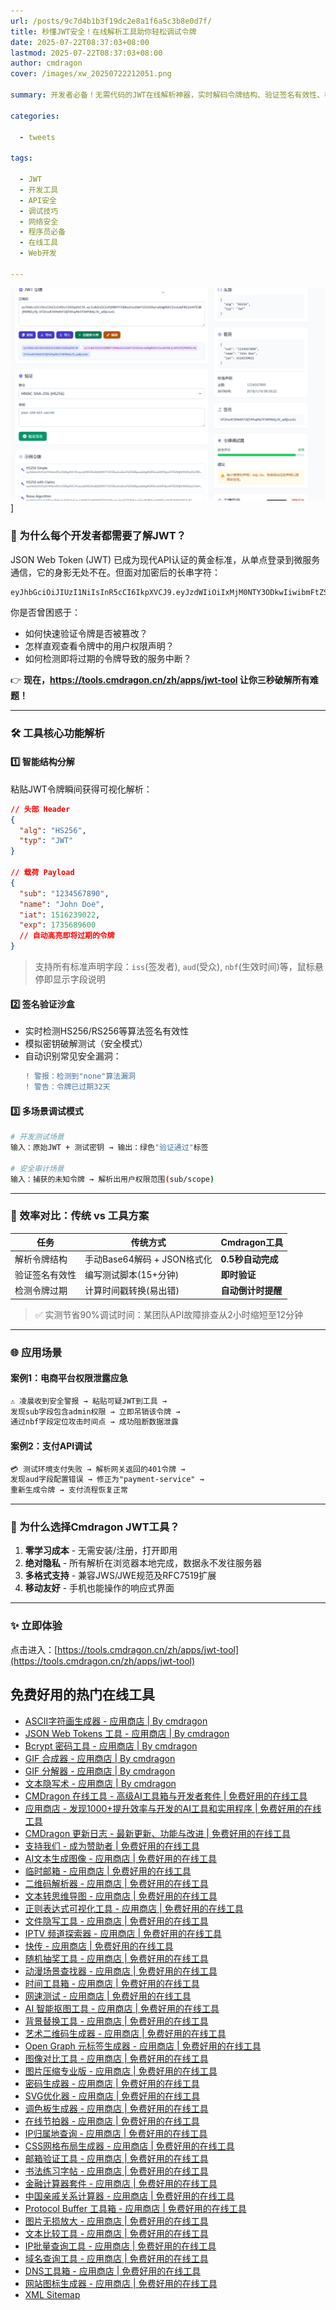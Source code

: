 ```yaml
---
url: /posts/9c7d4b1b3f19dc2e8a1f6a5c3b8e0d7f/
title: 秒懂JWT安全！在线解析工具助你轻松调试令牌
date: 2025-07-22T08:37:03+08:00
lastmod: 2025-07-22T08:37:03+08:00
author: cmdragon
cover: /images/xw_20250722212051.png

summary: 开发者必备！无需代码的JWT在线解析神器，实时解码令牌结构、验证签名有效性、检测过期时间，让API调试与安全审计效率翻倍

categories:

  - tweets

tags:

  - JWT
  - 开发工具
  - API安全
  - 调试技巧
  - 网络安全
  - 程序员必备
  - 在线工具
  - Web开发

---
```


![xw_20250722212051.png](/images/xw_20250722212051.png)]

### 🔐 为什么每个开发者都需要了解JWT？

JSON Web Token (JWT) 已成为现代API认证的黄金标准，从单点登录到微服务通信，它的身影无处不在。但面对加密后的长串字符：

```plaintext
eyJhbGciOiJIUzI1NiIsInR5cCI6IkpXVCJ9.eyJzdWIiOiIxMjM0NTY3ODkwIiwibmFtZSI6IkpvaG4gRG9lIiwiaWF0IjoxNTE2MjM5MDIyfQ.SflKxwRJSMeKKF2QT4fwpMeJf36POk6yJV_adQssw5c
```

你是否曾困惑于：

- 如何快速验证令牌是否被篡改？
- 怎样直观查看令牌中的用户权限声明？
- 如何检测即将过期的令牌导致的服务中断？

👉 **现在，https://tools.cmdragon.cn/zh/apps/jwt-tool 让你三秒破解所有难题！**

---

### 🛠️ 工具核心功能解析

#### 1️⃣ **智能结构分解**

粘贴JWT令牌瞬间获得可视化解析：

```json
// 头部 Header
{
  "alg": "HS256",
  "typ": "JWT"
}

// 载荷 Payload
{
  "sub": "1234567890",
  "name": "John Doe",
  "iat": 1516239022,
  "exp": 1735689600
  // 自动高亮即将过期的令牌
}
```

> 支持所有标准声明字段：`iss`(签发者), `aud`(受众), `nbf`(生效时间)等，鼠标悬停即显示字段说明

#### 2️⃣ **签名验证沙盒**

- 实时检测HS256/RS256等算法签名有效性
- 模拟密钥破解测试（安全模式）
- 自动识别常见安全漏洞：
  ```diff
  ! 警报：检测到"none"算法漏洞
  ! 警告：令牌已过期32天
  ```

#### 3️⃣ **多场景调试模式**

```bash
# 开发测试场景
输入：原始JWT + 测试密钥 → 输出：绿色"验证通过"标签

# 安全审计场景
输入：捕获的未知令牌 → 解析出用户权限范围(sub/scope)
```

---

### 🚀 效率对比：传统 vs 工具方案

| 任务      | 传统方式                 | Cmdragon工具   |
|---------|----------------------|--------------|
| 解析令牌结构  | 手动Base64解码 + JSON格式化 | **0.5秒自动完成** |
| 验证签名有效性 | 编写测试脚本(15+分钟)        | **即时验证**     |
| 检测令牌过期  | 计算时间戳转换(易出错)         | **自动倒计时提醒**  |

> ✅ 实测节省90%调试时间：某团队API故障排查从2小时缩短至12分钟

---

### 🌐 应用场景

#### **案例1：电商平台权限泄露应急**

```markdown
⚠️ 凌晨收到安全警报 → 粘贴可疑JWT到工具 →
发现sub字段包含admin权限 → 立即吊销该令牌 →
通过nbf字段定位攻击时间点 → 成功阻断数据泄露
```

#### **案例2：支付API调试**

```markdown
💳 测试环境支付失败 → 解析网关返回的401令牌 →
发现aud字段配置错误 → 修正为"payment-service" →
重新生成令牌 → 支付流程恢复正常
```

---

### 🎯 为什么选择Cmdragon JWT工具？

1. **零学习成本** - 无需安装/注册，打开即用
2. **绝对隐私** - 所有解析在浏览器本地完成，数据永不发往服务器
3. **多格式支持** - 兼容JWS/JWE规范及RFC7519扩展
4. **移动友好** - 手机也能操作的响应式界面

---

### ✨ 立即体验

点击进入：[https://tools.cmdragon.cn/zh/apps/jwt-tool](https://tools.cmdragon.cn/zh/apps/jwt-tool)

## 免费好用的热门在线工具

- [ASCII字符画生成器 - 应用商店 | By cmdragon](https://tools.cmdragon.cn/zh/apps/ascii-art-generator)
- [JSON Web Tokens 工具 - 应用商店 | By cmdragon](https://tools.cmdragon.cn/zh/apps/jwt-tool)
- [Bcrypt 密码工具 - 应用商店 | By cmdragon](https://tools.cmdragon.cn/zh/apps/bcrypt-tool)
- [GIF 合成器 - 应用商店 | By cmdragon](https://tools.cmdragon.cn/zh/apps/gif-composer)
- [GIF 分解器 - 应用商店 | By cmdragon](https://tools.cmdragon.cn/zh/apps/gif-decomposer)
- [文本隐写术 - 应用商店 | By cmdragon](https://tools.cmdragon.cn/zh/apps/text-steganography)
- [CMDragon 在线工具 - 高级AI工具箱与开发者套件 | 免费好用的在线工具](https://tools.cmdragon.cn/zh)
- [应用商店 - 发现1000+提升效率与开发的AI工具和实用程序 | 免费好用的在线工具](https://tools.cmdragon.cn/zh/apps?category=trending)
- [CMDragon 更新日志 - 最新更新、功能与改进 | 免费好用的在线工具](https://tools.cmdragon.cn/zh/changelog)
- [支持我们 - 成为赞助者 | 免费好用的在线工具](https://tools.cmdragon.cn/zh/sponsor)
- [AI文本生成图像 - 应用商店 | 免费好用的在线工具](https://tools.cmdragon.cn/zh/apps/text-to-image-ai)
- [临时邮箱 - 应用商店 | 免费好用的在线工具](https://tools.cmdragon.cn/zh/apps/temp-email)
- [二维码解析器 - 应用商店 | 免费好用的在线工具](https://tools.cmdragon.cn/zh/apps/qrcode-parser)
- [文本转思维导图 - 应用商店 | 免费好用的在线工具](https://tools.cmdragon.cn/zh/apps/text-to-mindmap)
- [正则表达式可视化工具 - 应用商店 | 免费好用的在线工具](https://tools.cmdragon.cn/zh/apps/regex-visualizer)
- [文件隐写工具 - 应用商店 | 免费好用的在线工具](https://tools.cmdragon.cn/zh/apps/steganography-tool)
- [IPTV 频道探索器 - 应用商店 | 免费好用的在线工具](https://tools.cmdragon.cn/zh/apps/iptv-explorer)
- [快传 - 应用商店 | 免费好用的在线工具](https://tools.cmdragon.cn/zh/apps/snapdrop)
- [随机抽奖工具 - 应用商店 | 免费好用的在线工具](https://tools.cmdragon.cn/zh/apps/lucky-draw)
- [动漫场景查找器 - 应用商店 | 免费好用的在线工具](https://tools.cmdragon.cn/zh/apps/anime-scene-finder)
- [时间工具箱 - 应用商店 | 免费好用的在线工具](https://tools.cmdragon.cn/zh/apps/time-toolkit)
- [网速测试 - 应用商店 | 免费好用的在线工具](https://tools.cmdragon.cn/zh/apps/speed-test)
- [AI 智能抠图工具 - 应用商店 | 免费好用的在线工具](https://tools.cmdragon.cn/zh/apps/background-remover)
- [背景替换工具 - 应用商店 | 免费好用的在线工具](https://tools.cmdragon.cn/zh/apps/background-replacer)
- [艺术二维码生成器 - 应用商店 | 免费好用的在线工具](https://tools.cmdragon.cn/zh/apps/artistic-qrcode)
- [Open Graph 元标签生成器 - 应用商店 | 免费好用的在线工具](https://tools.cmdragon.cn/zh/apps/open-graph-generator)
- [图像对比工具 - 应用商店 | 免费好用的在线工具](https://tools.cmdragon.cn/zh/apps/image-comparison)
- [图片压缩专业版 - 应用商店 | 免费好用的在线工具](https://tools.cmdragon.cn/zh/apps/image-compressor)
- [密码生成器 - 应用商店 | 免费好用的在线工具](https://tools.cmdragon.cn/zh/apps/password-generator)
- [SVG优化器 - 应用商店 | 免费好用的在线工具](https://tools.cmdragon.cn/zh/apps/svg-optimizer)
- [调色板生成器 - 应用商店 | 免费好用的在线工具](https://tools.cmdragon.cn/zh/apps/color-palette)
- [在线节拍器 - 应用商店 | 免费好用的在线工具](https://tools.cmdragon.cn/zh/apps/online-metronome)
- [IP归属地查询 - 应用商店 | 免费好用的在线工具](https://tools.cmdragon.cn/zh/apps/ip-geolocation)
- [CSS网格布局生成器 - 应用商店 | 免费好用的在线工具](https://tools.cmdragon.cn/zh/apps/css-grid-layout)
- [邮箱验证工具 - 应用商店 | 免费好用的在线工具](https://tools.cmdragon.cn/zh/apps/email-validator)
- [书法练习字帖 - 应用商店 | 免费好用的在线工具](https://tools.cmdragon.cn/zh/apps/calligraphy-practice)
- [金融计算器套件 - 应用商店 | 免费好用的在线工具](https://tools.cmdragon.cn/zh/apps/finance-calculator-suite)
- [中国亲戚关系计算器 - 应用商店 | 免费好用的在线工具](https://tools.cmdragon.cn/zh/apps/chinese-kinship-calculator)
- [Protocol Buffer 工具箱 - 应用商店 | 免费好用的在线工具](https://tools.cmdragon.cn/zh/apps/protobuf-toolkit)
- [图片无损放大 - 应用商店 | 免费好用的在线工具](https://tools.cmdragon.cn/zh/apps/image-upscaler)
- [文本比较工具 - 应用商店 | 免费好用的在线工具](https://tools.cmdragon.cn/zh/apps/text-compare)
- [IP批量查询工具 - 应用商店 | 免费好用的在线工具](https://tools.cmdragon.cn/zh/apps/ip-batch-lookup)
- [域名查询工具 - 应用商店 | 免费好用的在线工具](https://tools.cmdragon.cn/zh/apps/domain-finder)
- [DNS工具箱 - 应用商店 | 免费好用的在线工具](https://tools.cmdragon.cn/zh/apps/dns-toolkit)
- [网站图标生成器 - 应用商店 | 免费好用的在线工具](https://tools.cmdragon.cn/zh/apps/favicon-generator)
- [XML Sitemap](https://tools.cmdragon.cn/sitemap_index.xml)